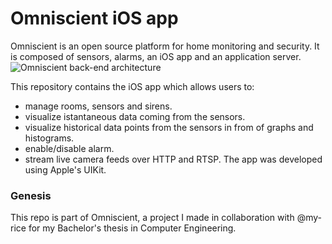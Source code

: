 # Omniscient iOS app
Omniscient is an open source platform for home monitoring and security. It is composed of sensors, alarms, an iOS app and an application server.
![Omniscient back-end architecture](/assets/images/back-end-architecture.png)

This repository contains the iOS app which allows users to:
- manage rooms, sensors and sirens.
- visualize istantaneous data coming from the sensors.
- visualize historical data points from the sensors in from of graphs and histograms.
- enable/disable alarm.
- stream live camera feeds over HTTP and RTSP.
The app was developed using Apple's UIKit.

### Genesis
This repo is part of Omniscient, a project I made in collaboration with @my-rice for my Bachelor's thesis in Computer Engineering.
